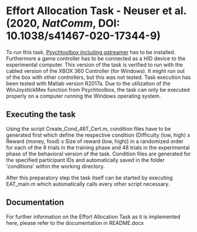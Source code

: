 # Effort Allocation Task - Neuser et al. (2020, *NatComm*, DOI: 10.1038/s41467-020-17344-9)

To run this task, [Psychtoolbox including gstreamer](http://psychtoolbox.org/) has to be installed. Furthermore a game controller has to be connected as a HID device to the experimental computer. This version of the task is verified to run with the cabled version of the XBOX 360 Controller (for Windows). It might run out of the box with other controllers, but this was not tested. 
Task execution has been tested with Matlab version R2017a. Due to the utilization of the WinJoystickMex function from Psychtoolbox, the task can only be executed properly on a computer running the Windows operating system.


## Executing the task

Using the script Create_Cond_48T_Cert.m, condition files have to be generated first which define the respective condition (Difficulty (low, high) x Reward (money, food) x Size of reward (low, high)) in a randomized order for each of the 8 trials in the training phase and 48 trials in the experimental phase of the behavioral version of the task. Condition files are generated for the specified participant IDs and automatically saved in the folder 'conditions' within the working directory.

After this preparatory step the task itself can be started by executing EAT_main.m which automatically calls every other script necessary.


## Documentation
For further information on the Effort Allocation Task as it is implemented here, please refer to the documentation in README.docx
